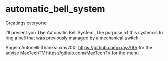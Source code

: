 # automatic_bell_system
Greatings everyone!

I'll present you The Automatic Bell System.
The purpose of this system is to ring a bell that was previously managed by a mechanical switch.

Angelo Antonelli
Thanks:
xray700r https://github.com/xray700r for the advise
MaxTechTV https://github.com/MaxTechTV for the menu 

